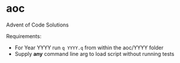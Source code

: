 # aoc
Advent of Code Solutions

Requirements:
- For Year YYYY run `q YYYY.q` from within the aoc/YYYY folder
- Supply **any** command line arg to load script without running tests
